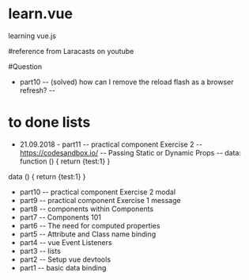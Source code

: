 # learn.vue
learning vue.js

#reference from Laracasts on youtube

#Question
- part10
-- (solved) how can I remove the reload flash as a browser refresh?
--

# to done lists
- 21.09.2018 - part11 -- practical component Exercise 2
-- https://codesandbox.io/
-- Passing Static or Dynamic Props
-- data: function () {
    return {test:1}
}

data () {
    return {test:1}
}

- part10 -- practical component Exercise 2 modal
- part9 -- practical component Exercise 1 message
- part8 -- components within Components
- part7 -- Components 101
- part6 -- The need for computed properties
- part5 -- Attribute and Class name binding
- part4 -- vue Event Listeners
- part3 -- lists
- part2 -- Setup vue devtools
- part1 -- basic data binding
